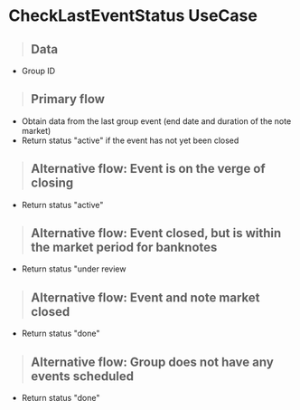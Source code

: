 # CheckLastEventStatus UseCase

> ## Data

- Group ID

> ## Primary flow
- Obtain data from the last group event (end date and duration of the note market)
- Return status "active" if the event has not yet been closed

> ## Alternative flow: Event is on the verge of closing
- Return status "active"

> ## Alternative flow: Event closed, but is within the market period for banknotes
- Return status "under review

> ## Alternative flow: Event and note market closed
- Return status "done"

> ## Alternative flow: Group does not have any events scheduled
- Return status "done"
